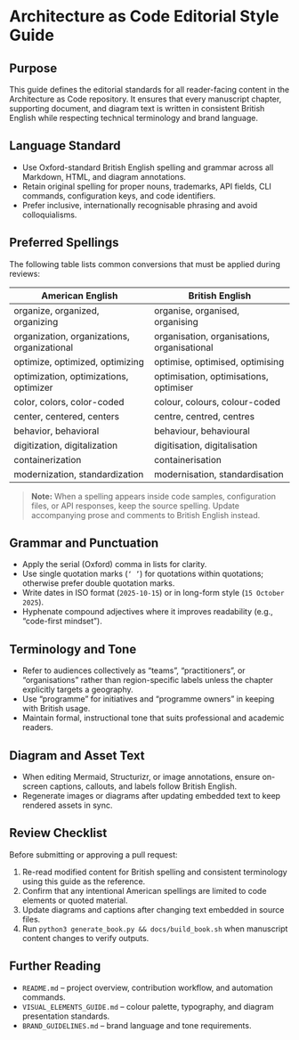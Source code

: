 # Architecture as Code Editorial Style Guide

## Purpose
This guide defines the editorial standards for all reader-facing content in the Architecture as Code repository. It ensures that every manuscript chapter, supporting document, and diagram text is written in consistent British English while respecting technical terminology and brand language.

## Language Standard
- Use Oxford-standard British English spelling and grammar across all Markdown, HTML, and diagram annotations.
- Retain original spelling for proper nouns, trademarks, API fields, CLI commands, configuration keys, and code identifiers.
- Prefer inclusive, internationally recognisable phrasing and avoid colloquialisms.

## Preferred Spellings
The following table lists common conversions that must be applied during reviews:

| American English | British English |
| ---------------- | --------------- |
| organize, organized, organizing | organise, organised, organising |
| organization, organizations, organizational | organisation, organisations, organisational |
| optimize, optimized, optimizing | optimise, optimised, optimising |
| optimization, optimizations, optimizer | optimisation, optimisations, optimiser |
| color, colors, color-coded | colour, colours, colour-coded |
| center, centered, centers | centre, centred, centres |
| behavior, behavioral | behaviour, behavioural |
| digitization, digitalization | digitisation, digitalisation |
| containerization | containerisation |
| modernization, standardization | modernisation, standardisation |

> **Note:** When a spelling appears inside code samples, configuration files, or API responses, keep the source spelling. Update accompanying prose and comments to British English instead.

## Grammar and Punctuation
- Apply the serial (Oxford) comma in lists for clarity.
- Use single quotation marks (`‘ ’`) for quotations within quotations; otherwise prefer double quotation marks.
- Write dates in ISO format (`2025-10-15`) or in long-form style (`15 October 2025`).
- Hyphenate compound adjectives where it improves readability (e.g., “code-first mindset”).

## Terminology and Tone
- Refer to audiences collectively as “teams”, “practitioners”, or “organisations” rather than region-specific labels unless the chapter explicitly targets a geography.
- Use “programme” for initiatives and “programme owners” in keeping with British usage.
- Maintain formal, instructional tone that suits professional and academic readers.

## Diagram and Asset Text
- When editing Mermaid, Structurizr, or image annotations, ensure on-screen captions, callouts, and labels follow British English.
- Regenerate images or diagrams after updating embedded text to keep rendered assets in sync.

## Review Checklist
Before submitting or approving a pull request:
1. Re-read modified content for British spelling and consistent terminology using this guide as the reference.
2. Confirm that any intentional American spellings are limited to code elements or quoted material.
3. Update diagrams and captions after changing text embedded in source files.
4. Run `python3 generate_book.py && docs/build_book.sh` when manuscript content changes to verify outputs.

## Further Reading
- `README.md` – project overview, contribution workflow, and automation commands.
- `VISUAL_ELEMENTS_GUIDE.md` – colour palette, typography, and diagram presentation standards.
- `BRAND_GUIDELINES.md` – brand language and tone requirements.
